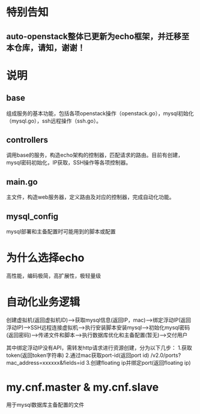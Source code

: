 # 特别告知
## auto-openstack整体已更新为echo框架，并迁移至本仓库，请知，谢谢！

# 说明
## base
组成服务的基本功能，包括各项openstack操作（openstack.go），mysql初始化（mysql.go），ssh远程操作（ssh.go）。

## controllers
调用base的服务，构造echo架构的控制器，匹配请求的路由。目前有创建，mysql密码初始化，IP获取，SSH操作等各项控制器。

## main.go
主文件，构造web服务器，定义路由及对应的控制器，完成自动化功能。

## mysql_config
mysql部署和主备配置时可能用到的脚本或配置

# 为什么选择echo
高性能，编码极简，高扩展性，极轻量级

# 自动化业务逻辑
创建虚拟机(返回虚拟机ID)-->获取mysql信息(返回IP，mac)-->绑定浮动IP(返回浮动IP)-->SSH远程连接虚拟机-->执行安装脚本安装mysql-->初始化mysql密码(返回密码)-->传递文件和脚本-->执行数据库优化和主备配置(暂无)-->交付用户

其中绑定浮动IP没有API，需转发http请求进行资源创建，分为以下几步：
1.获取token(返回token字符串)
2.通过mac获取port-id(返回port id) /v2.0/ports?mac_address=xxxxxx&fields=id
3.创建floating ip并绑定port(返回floating ip)

# my.cnf.master & my.cnf.slave
用于mysql数据库主备配置的文件
